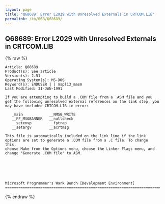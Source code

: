 ```yaml
---
layout: page
title: "Q68689: Error L2029 with Unresolved Externals in CRTCOM.LIB"
permalink: /kb/068/Q68689/
---
```


## Q68689: Error L2029 with Unresolved Externals in CRTCOM.LIB

{% raw %}

	Article: Q68689
	Product(s): See article
	Version(s): 2.51
	Operating System(s): MS-DOS
	Keyword(s): ENDUSER | | mspl13_masm
	Last Modified: 31-JAN-1991
	
	If you are attempting to build a .COM file from a .ASM file and you
	get the following unresolved external references on the link step, you
	may have included CRTCOM.LIB in error:
	
	   _main            __NMSG_WRITE
	   __FF_MSGBANNER   __nullcheck
	   __setenvp        __fptrap
	   __setargv        __acrtmsg
	
	This file is automatically included on the link line if the link
	options are set to generate a .COM file from a .C file. To change this,
	choose Make from the Options menu, choose the Linker Flags menu, and
	change "Generate .COM file" to ASM.
	
	
	
	
	
	
	Microsoft Programmer's Work Bench [Development Environment]
	=============================================================================

{% endraw %}
